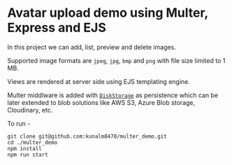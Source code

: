 # Avatar upload demo using Multer, Express and EJS

In this project we can add, list, preview and delete images.

Supported image formats are `jpeg`, `jpg`, `bmp` and `png` with file size limited to 1 MB.

Views are rendered at server side using EJS templating engine.

Multer middlware is added with [`DiskStorage`](https://github.com/expressjs/multer#diskstorage) as persistence which can be later extended to blob solutions like AWS S3, Azure Blob storage, Cloudinary, etc.

To run -
```shell
git clone git@github.com:kunalm8470/multer_demo.git
cd ./multer_demo
npm install
npm run start
```